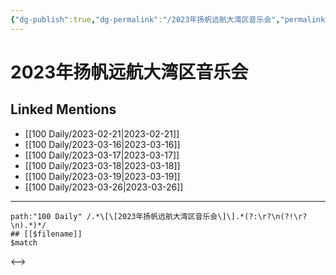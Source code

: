 ```yaml
---
{"dg-publish":true,"dg-permalink":"/2023年扬帆远航大湾区音乐会","permalink":"/2023年扬帆远航大湾区音乐会/","created":"2023-02-28T21:21:55.558+08:00","updated":"2023-02-28T21:21:55.931+08:00"}
---
```


# 2023年扬帆远航大湾区音乐会

## Linked Mentions
- [[100 Daily/2023-02-21\|2023-02-21]]
- [[100 Daily/2023-03-16\|2023-03-16]]
- [[100 Daily/2023-03-17\|2023-03-17]]
- [[100 Daily/2023-03-18\|2023-03-18]]
- [[100 Daily/2023-03-19\|2023-03-19]]
- [[100 Daily/2023-03-26\|2023-03-26]]


---

```expander
path:"100 Daily" /.*\[\[2023年扬帆远航大湾区音乐会\]\].*(?:\r?\n(?!\r?\n).*)*/
## [[$filename]]
$match
```

<-->